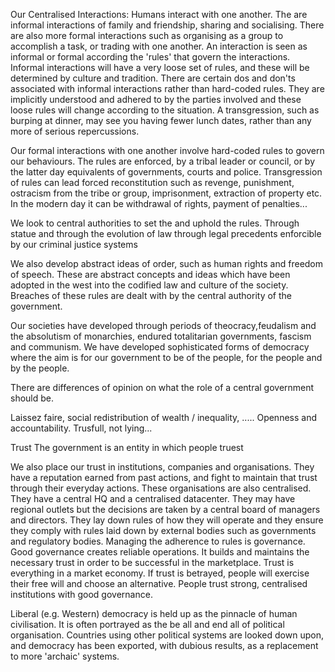 Our Centralised Interactions:
Humans interact with one another. The are informal interactions of family and friendship, sharing and socialising. There are also more formal interactions such as organising as a group to accomplish a task, or trading with one another. An interaction is seen as informal or formal according the 'rules' that govern the interactions.  Informal interactions will have a very loose set of rules, and these will be determined by culture and tradition.  There are certain dos and don'ts associated with informal interactions rather than hard-coded rules.  They are implicitly understood and adhered to by the parties involved and these loose rules will change according to the situation. A transgression, such as burping at dinner, may see you having fewer lunch dates, rather than any more of serious repercussions.

Our formal interactions with one another involve hard-coded rules to govern our behaviours.  The rules are enforced, by a tribal leader or council, or by the latter day equivalents of governments, courts and police. Transgression of rules can lead forced reconstitution such as revenge, punishment, ostracism from the tribe or group, imprisonment, extraction of property etc.  In the modern day it can be withdrawal of rights, payment of penalties...

We look to central authorities to set the and uphold the rules.  Through statue and through the evolution of law through legal precedents enforcible by our criminal justice systems

We also develop abstract ideas of order, such as human rights and freedom of speech.  These are abstract concepts and ideas which have been adopted in the west into the codified law and culture of the society.  Breaches of these rules are dealt with by the central authority of the government.

Our societies have developed through periods of theocracy,feudalism and the absolutism of monarchies, endured totalitarian governments, fascism and communism.  We have developed sophisticated forms of democracy where the aim is for our government to be of the people, for the people and by the people.

There are differences of opinion on what the role of a central government should be.

Laissez faire, social redistribution of wealth / inequality, .....   Openness and accountability.  Trusfull, not lying...

Trust
The government is an entity in which people truest 

We also place our trust in institutions, companies and organisations. They have a reputation earned from past actions, and fight to maintain that trust through their everyday actions.  These organisations are also centralised.  They have a central HQ and a centralised datacenter.  They may have regional outlets but the decisions are taken by a central board of managers and directors.   They lay down rules of how they will operate and they ensure they comply with rules laid down by external bodies such as governments and regulatory bodies. Managing the adherence to rules is governance. Good governance creates reliable operations.  It builds and maintains the necessary trust in order to be successful in the marketplace. Trust is everything in a market economy.  If trust is betrayed, people will exercise their free will and choose an alternative. People trust strong, centralised institutions with good governance.

Liberal (e.g. Western) democracy is held up as the pinnacle of human civilisation.  It is often portrayed as the be all and end all of political organisation.  Countries using other political systems are looked down upon, and democracy has been exported, with dubious results, as a replacement to more 'archaic' systems.




 
